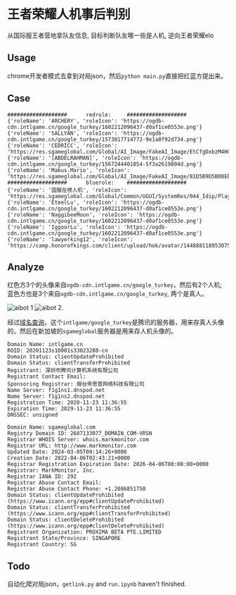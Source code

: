 # 王者荣耀人机事后判别
从国际服王者营地拿队友信息, 目标判断队友哪一些是人机, 逆向王者荣耀elo

## Usage
chrome开发者模式去拿到对局json，然后`python main.py`直接把红蓝方提出来。

## Case
```
###################      redrole:     ################### 
{'roleName': 'ARCHERY', 'roleIcon': 'https://ogdb-cdn.intlgame.cn/google_turkey/1602212096437-d0af1ce0553e.png'}
{'roleName': 'SALLYAN', 'roleIcon': 'https://ogdb-cdn.intlgame.cn/google_turkey/1573017714772-9e1a0f92d734.png'}
{'roleName': 'CEDRİCC', 'roleIcon': 'https://res.sgameglobal.com/Global/AI_Image/FakeAI_Image/EtCfgDxbzM4HCSrZ66ib72LZbh3ovtzX700bLhKtYkBNc3tFwhfmuibLKkrqvxuCQ5_100.png'}
{'roleName': '[ABDELRAHMAN]', 'roleIcon': 'https://ogdb-cdn.intlgame.cn/google_turkey/1567244401854-5f3a2619804d.png'}
{'roleName': 'Mabus.Mario', 'roleIcon': 'https://res.sgameglobal.com/Global/AI_Image/FakeAI_Image/81D5B9D5B08EB4D919657CFF460D3A40_100.png'}
###################      bluerole:    ###################
{'roleName': '国服在榜人机', 'roleIcon': 'https://res.sgameglobal.com/Global/Common/UGUI/SystemRes/044_Idip/PlayerHeadIcon/3.png'}
{'roleName': 'ÉteelLu', 'roleIcon': 'https://ogdb-cdn.intlgame.cn/google_turkey/1602212096437-d0af1ce0553e.png'}
{'roleName': 'NaggibeeMoon', 'roleIcon': 'https://ogdb-cdn.intlgame.cn/google_turkey/1602212096437-d0af1ce0553e.png'}
{'roleName': 'IggoorLu', 'roleIcon': 'https://ogdb-cdn.intlgame.cn/google_turkey/1602212096437-d0af1ce0553e.png'}
{'roleName': 'lawyerking12', 'roleIcon': 'https://camp.honorofkings.com/client/upload/hok/avatar/14488811895307530765/14488811895307530765_108011_7_avatar.jpg'}
```

## Analyze
红色方3个的头像来自`ogdb-cdn.intlgame.cn/google_turkey`，然后有2个人机; 蓝色方也是3个来自`ogdb-cdn.intlgame.cn/google_turkey`, 两个是真人。

![aibot 1](https://res.sgameglobal.com/Global/AI_Image/FakeAI_Image/EtCfgDxbzM4HCSrZ66ib72LZbh3ovtzX700bLhKtYkBNc3tFwhfmuibLKkrqvxuCQ5_100.png) 
![aibot  2](https://res.sgameglobal.com/Global/AI_Image/FakeAI_Image/81D5B9D5B08EB4D919657CFF460D3A40_100.png).

经过[域名查询](https://whois.domaintools.com/)，这个`intlgame/google_turkey`是腾讯的服务器，用来存真人头像的。然后在新加坡的`sgameglobal`服务器是用来存人机头像的。
```
Domain Name: intlgame.cn
ROID: 20201123s10001s33023288-cn
Domain Status: clientUpdateProhibited
Domain Status: clientTransferProhibited
Registrant: 深圳市腾讯计算机系统有限公司
Registrant Contact Email: 
Sponsoring Registrar: 烟台帝思普网络科技有限公司
Name Server: f1g1ns1.dnspod.net
Name Server: f1g1ns2.dnspod.net
Registration Time: 2020-11-23 11:36:55
Expiration Time: 2029-11-23 11:36:55
DNSSEC: unsigned
```

```
Domain Name: sgameglobal.com
Registry Domain ID: 2687133077_DOMAIN_COM-VRSN
Registrar WHOIS Server: whois.markmonitor.com
Registrar URL: http://www.markmonitor.com
Updated Date: 2024-03-05T09:14:26+0000
Creation Date: 2022-04-06T02:43:21+0000
Registrar Registration Expiration Date: 2026-04-06T00:00:00+0000
Registrar: MarkMonitor, Inc.
Registrar IANA ID: 292
Registrar Abuse Contact Email: 
Registrar Abuse Contact Phone: +1.2086851750
Domain Status: clientUpdateProhibited (https://www.icann.org/epp#clientUpdateProhibited)
Domain Status: clientTransferProhibited (https://www.icann.org/epp#clientTransferProhibited)
Domain Status: clientDeleteProhibited (https://www.icann.org/epp#clientDeleteProhibited)
Registrant Organization: PROXIMA BETA PTE.LIMITED
Registrant State/Province: SINGAPORE
Registrant Country: SG
```

## Todo
自动化爬对局json，`getlink.py` and `run.ipynb` haven't finished. 
